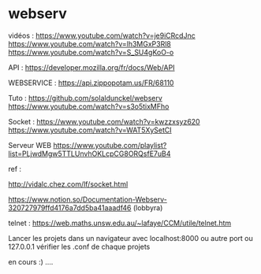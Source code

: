 # webserv
vidéos :
https://www.youtube.com/watch?v=je9iCRcdJnc
https://www.youtube.com/watch?v=lh3MGxP3Rl8
https://www.youtube.com/watch?v=S_SU4gKoO-o

API :
https://developer.mozilla.org/fr/docs/Web/API

WEBSERVICE :
https://api.zippopotam.us/FR/68110

Tuto :
https://github.com/solaldunckel/webserv
https://www.youtube.com/watch?v=s3o5tixMFho

Socket :
https://www.youtube.com/watch?v=kwzzxsyz620
https://www.youtube.com/watch?v=WAT5XySetCI

Serveur WEB
https://www.youtube.com/playlist?list=PLjwdMgw5TTLUnvhOKLcpCG8ORQsfE7uB4

ref : 

http://vidalc.chez.com/lf/socket.html

https://www.notion.so/Documentation-Webserv-320727979ffd4176a7dd5ba41aaadf46 (lobbyra)


telnet : 
https://web.maths.unsw.edu.au/~lafaye/CCM/utile/telnet.htm


Lancer les projets dans un navigateur avec localhost:8000  ou autre port ou 127.0.0.1 vérifier les .conf de chaque projets


en cours :) ....
